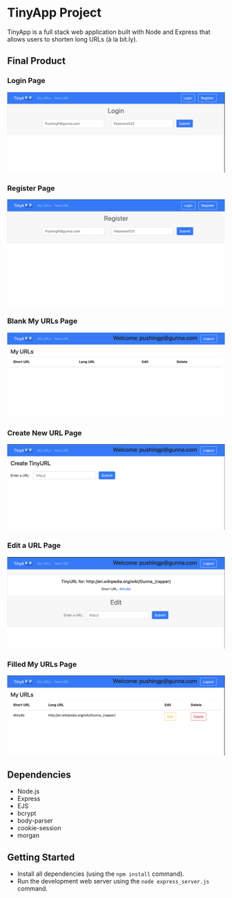 # TinyApp Project

TinyApp is a full stack web application built with Node and Express that allows users to shorten long URLs (à la bit.ly).

## Final Product

### Login Page
!["Login Page"](./docs/login_page.png)
### Register Page
!["Register Page"](./docs/register_page.png)
### Blank My URLs Page
!["Blank My URLs Page"](./docs/myURLs_page_blank.png)
### Create New URL Page
!["Create New URL Page"](./docs/CreateURL_page.png)
### Edit a URL Page
!["Edit a URL Page"](./docs/editURL_page.png)
### Filled My URLs Page
!["Filled My URLs Page"](./docs/MyURLs_page.png)

## Dependencies

- Node.js
- Express
- EJS
- bcrypt
- body-parser
- cookie-session
- morgan

## Getting Started

- Install all dependencies (using the `npm install` command).
- Run the development web server using the `node express_server.js` command.
